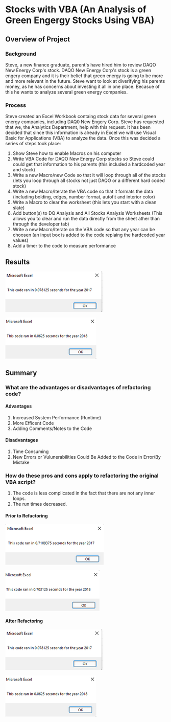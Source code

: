 # Stocks with VBA (An Analysis of Green Engergy Stocks Using VBA)

## Overview of Project
### Background
Steve, a new finance graduate, parent's have hired him to review DAQO New Energy Corp's stock. DAQO New Energy Corp's stock is a green engery company and it is their belief that green energy is going to be more and more relevant in the future. Steve want to look at diverifying his parents money, as he has concerns about investing it all in one place. Becasue of this he wants to analyze several green energy companies. 

### Process
Steve created an Excel Workbook containg stock data for several green energy companies, including DAQ0 New Engery Corp. Steve has requested that we, the Analytics Department, help with this request. It has been decided that since this information is already in Excel we will use Visual Basic for Applications (VBA) to analyze the data. Once this was decided a series of steps took place:
1. Show Steve how to enable Macros on his computer
2. Write VBA Code for DAQO New Energy Corp stocks so Steve could could get that information to his parents (this included a hardcoded year and stock)
3. Write a new Macro/new Code so that it will loop through all of the stocks (lets you loop through all stocks not just DAQO or a different hard coded stock)
4. Write a new Macro/Iterate the VBA code so that it formats the data (including bolding, edges, number format, autofit and interior color)
5. Write a Macro to clear the worksheet (this lets you start with a clean slate)
6. Add button(s) to DQ Analysis and All Stocks Analysis Worksheets (This allows you to clear and run the data directly from the sheet ather than through the developer tab)
8. Write a new Macro/Iterate on the VBA code so that any year can be choosen (an input box is added to the code replaing the hardcoded year values)
9. Add a timer to the code to measure performance

## Results
![VBA_Challenge_2017.png](https://github.com/AprilVilmin/stock-analysis/blob/main/VBA_Challenge_2017.png)

![VBA_Challenge_2018.png](https://github.com/AprilVilmin/stock-analysis/blob/main/VBA_Challenge_2018.png)

## Summary
### What are the advantages or disadvantages of refactoring code?

#### Advantages
1. Increased System Performance (Runtime)
2. More Efficent Code
3. Adding Comments/Notes to the Code

#### Disadvantages
1. Time Consuming
2. New Errors or Vulunerabilities Could Be Added to the Code in Error/By Mistake

### How do these pros and cons apply to refactoring the original VBA script?
1. The code is less complicated in the fact that there are not any inner loops.
2. The run times decreased.

#### Prior to Refactoring 

![2017 Prior to Refactoring.png](https://github.com/AprilVilmin/stock-analysis/blob/main/2017%20Prior%20to%20Refactoring.png)

![2018 Prior to Refactoring.png](https://github.com/AprilVilmin/stock-analysis/blob/main/2018%20Prior%20to%20Refactoring.png)

#### After Refactoring

![VBA_Challenge_2017.png](https://github.com/AprilVilmin/stock-analysis/blob/main/VBA_Challenge_2017.png)

![VBA_Challenge_2018.png](https://github.com/AprilVilmin/stock-analysis/blob/main/VBA_Challenge_2018.png)

